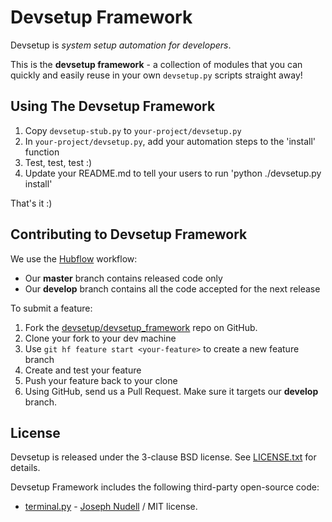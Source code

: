 # Devsetup Framework

Devsetup is _system setup automation for developers_.

This is the __devsetup framework__ - a collection of modules that you can quickly and easily reuse in your own `devsetup.py` scripts straight away!

## Using The Devsetup Framework

1. Copy `devsetup-stub.py` to `your-project/devsetup.py`
1. In `your-project/devsetup.py`, add your automation steps to the 'install' function
1. Test, test, test :)
1. Update your README.md to tell your users to run 'python ./devsetup.py install'

That's it :)

## Contributing to Devsetup Framework

We use the [Hubflow](http://datasift.github.io/gitflow) workflow:

* Our __master__ branch contains released code only
* Our __develop__ branch contains all the code accepted for the next release

To submit a feature:

1. Fork the [devsetup/devsetup_framework](https://github.com/devsetup/devsetup_framework) repo on GitHub.
1. Clone your fork to your dev machine
1. Use `git hf feature start <your-feature>` to create a new feature branch
1. Create and test your feature
1. Push your feature back to your clone
1. Using GitHub, send us a Pull Request. Make sure it targets our __develop__ branch.

## License

Devsetup is released under the 3-clause BSD license. See [LICENSE.txt](LICENSE.txt) for details.

Devsetup Framework includes the following third-party open-source code:

* [terminal.py](https://raw.githubusercontent.com/jnu/ncaa/master/ncaalib/aux/terminal.py) - [Joseph Nudell](https://github.com/jnu) / MIT license.
